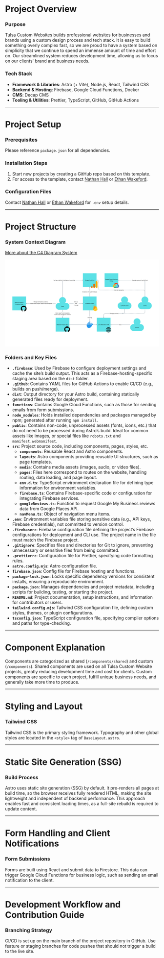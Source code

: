 # Project Overview

### Purpose

Tulsa Custom Websites builds professional websites for businesses and brands using a custom design process and tech stack. It is easy to build something overly complex fast, so we are proud to have a system based on simplicity that we continue to spend an immense amount of time and effort on. Our streamlined system reduces development time, allowing us to focus on our clients' brand and business needs.

### Tech Stack

- **Framework & Libraries**: Astro (+ Vite), Node.js, React, Tailwind CSS
- **Backend & Hosting**: Firebase, Google Cloud Functions, Docker
- **CMS**: Decap CMS
- **Tooling & Utilities**: Prettier, TypeScript, GitHub, GitHub Actions

---

# Project Setup

### Prerequisites

Please reference `package.json` for all dependencies.

### Installation Steps

1. Start new projects by creating a GitHub repo based on this template.
2. For access to the template, contact [Nathan Hall](https://github.com/nathanhall762) or [Ethan Wakeford](https://github.com/EthanWakeford).

### Configuration Files

Contact [Nathan Hall](https://github.com/nathanhall762) or [Ethan Wakeford](https://github.com/EthanWakeford) for `.env` setup details.

---

# Project Structure

### System Context Diagram

[More about the C4 Diagram System](https://c4model.com/)

![image](public/C1-Diagrams-Tulsa-Custom-Websites.png)

### Folders and Key Files

- **`.firebase`**: Used by Firebase to configure deployment settings and cache the site’s build output. This acts as a Firebase-hosting-specific staging area based on the `dist` folder.
- **`.github`**: Contains YAML files for GitHub Actions to enable CI/CD (e.g., builds on push/merge).
- **`dist`**: Output directory for your Astro build, containing statically generated files ready for deployment.
- **`functions`**: Contains Google Cloud Functions, such as those for sending emails from form submissions.
- **`node_modules`**: Holds installed dependencies and packages managed by npm; generated after running `npm install`.
- **`public`**: Contains non-code, unprocessed assets (fonts, icons, etc.) that do not need to be processed during Astro’s build. Ideal for common assets like images, or special files like `robots.txt` and `manifest.webmanifest`.
- **`src`**: Project source code, including components, pages, styles, etc.
  - **`components`**: Reusable React and Astro components.
  - **`layouts`**: Astro components providing reusable UI structures, such as page templates.
  - **`media`**: Contains media assets (images, audio, or video files).
  - **`pages`**: Files here correspond to routes on the website, handling routing, data loading, and page layout.
  - **`env.d.ts`**: TypeScript environment declaration file for defining type information for environment variables.
  - **`firebase.ts`**: Contains Firebase-specific code or configuration for integrating Firebase services.
  - **`googleReviews.ts`**: Function to request Google My Business reviews data from Google Places API.
  - **`navMenu.ts`**: Object of navigation menu items.
- **`.env`**: Environment variables file storing sensitive data (e.g., API keys, Firebase credentials), not committed to version control.
- **`.firebaserc`**: Firebase configuration file defining the project’s Firebase configurations for deployment and CLI use. The project name in the file must match the Firebase project.
- **`.gitignore`**: Specifies files and directories for Git to ignore, preventing unnecessary or sensitive files from being committed.
- **`.prettierrc`**: Configuration file for Prettier, specifying code formatting rules.
- **`astro.config.mjs`**: Astro configuration file.
- **`firebase.json`**: Config file for Firebase hosting and functions.
- **`package-lock.json`**: Locks specific dependency versions for consistent installs, ensuring a reproducible environment.
- **`package.json`**: Manages dependencies and project metadata, including scripts for building, testing, or starting the project.
- **`README.md`**: Project documentation, setup instructions, and information for contributors or users.
- **`tailwind.config.mjs`**: Tailwind CSS configuration file, defining custom styles, themes, or plugin configurations.
- **`tsconfig.json`**: TypeScript configuration file, specifying compiler options and paths for type-checking.

---

# Component Explanation

Components are categorized as shared (`/components/shared`) and custom (`/components`). Shared components are used on all Tulsa Custom Website projects, greatly reducing development time and cost for clients. Custom components are specific to each project, fulfill unique business needs, and generally take more time to produce.

---

# Styling and Layout

### Tailwind CSS

Tailwind CSS is the primary styling framework. Typography and other global styles are located in the `<style>` tag of `BaseLayout.astro`.

---

# Static Site Generation (SSG)

### Build Process

Astro uses static site generation (SSG) by default. It pre-renders all pages at build time, so the browser receives fully rendered HTML, making the site lightweight and independent of backend performance. This approach enables fast and consistent loading times, as a full-site rebuild is required to update content.

---

# Form Handling and Client Notifications

### Form Submissions

Forms are built using React and submit data to Firestore. This data can trigger Google Cloud Functions for business logic, such as sending an email notification to the client.

---

# Development Workflow and Contribution Guide

### Branching Strategy

CI/CD is set up on the main branch of the project repository in GitHub. Use feature or staging branches for code pushes that should not trigger a build to the live site.

